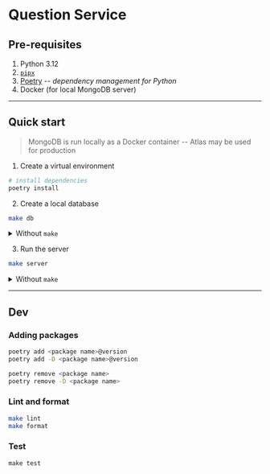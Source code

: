 # Question Service

## Pre-requisites

1. Python 3.12
2. [`pipx`](https://pipx.pypa.io/stable/installation/)
3. [Poetry](https://python-poetry.org/docs/#installing-with-pipx) -- _dependency management for Python_
4. Docker (for local MongoDB server)

---

## Quick start

> MongoDB is run locally as a Docker container -- Atlas may be used for production

1. Create a virtual environment

```bash
# install dependencies
poetry install
```

2. Create a local database

```bash
make db
```

<details>
    <summary>Without <code>make</code></summary>

    ```bash
    docker run --name question-db -p 27017:27017 -d \
    	-e MONGO_INITDB_ROOT_USERNAME=mongoadmin \
    	-e MONGO_INITDB_ROOT_PASSWORD=secret \
    	-e MONGO_INITDB_DATABASE=questions_db \
    	-e INIT_QUESTION_COLLECTION=questions \
    	alxarkar/cs3219-ay2425s1-g40-question

    ```

</details>

3. Run the server

```bash
make server
```

<details>
    <summary>Without <code>make</code></summary>

    ```bash
    poetry run uvicorn question_service.main:app --reload
    ```

</details>

---

## Dev

### Adding packages

```bash
poetry add <package name>@version
poetry add -D <package name>@version

poetry remove <package name>
poetry remove -D <package name>
```

### Lint and format

```bash
make lint
make format
```

### Test

```
make test
```
